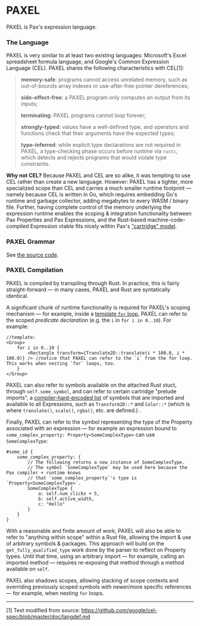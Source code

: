 # PAXEL

PAXEL is Pax's expression language.

### The Language

PAXEL is very similar to at least two existing languages: Microsoft's Excel spreadsheet formula language, and Google's Common Expression Language (CEL). PAXEL shares the following characteristics with CEL[1]:

> **memory-safe**: programs cannot access unrelated memory, such as out-of-bounds array indexes or use-after-free pointer dereferences;
> 
> **side-effect-free**: a PAXEL program only computes an output from its inputs;
> 
> **terminating**: PAXEL programs cannot loop forever;
> 
> **strongly-typed**: values have a well-defined type, and operators and functions check that their arguments have the expected types;
> 
> **type-inferred**: while explicit type declarations are not required in PAXEL, a type-checking phase occurs before runtime via `rustc`, which detects and rejects programs that would violate type constraints.

**Why not CEL?** Because PAXEL and CEL are so alike, it was tempting to use CEL rather than create a new language.  However:  PAXEL has a tighter, more specialized scope than CEL and carries a much smaller runtime footprint — namely because CEL is written in Go, which requires embedding Go's runtime and garbage collector, adding megabytes to every WASM / binary file.  Further, having complete control of the memory underlying the expression runtime enables the scoping & integration functionality between Pax Properties and Pax Expressions, and the Rust-based machine-code-compiled Expression vtable fits nicely within Pax's ["cartridge" model](./reference-compilation-model.md).

### PAXEL Grammar

See [the source code](https://www.github.com/pax-lang/pax-lang/blob/master/pax-compiler/src/pax.pest#L101).

### PAXEL Compilation

PAXEL is compiled by transpiling through Rust.  In practice, this is fairly straight-forward — in many cases, PAXEL and Rust are syntatically identical.

A significant chunk of runtime functionality is required for PAXEL's scoping mechanism — for example, inside a [template `for` loop](./start-key-concepts-templates.md#for), PAXEL can refer to the scoped _predicate declaration_ (e.g. the `i` in `for i in 0..10`).  For example:

```
//template:
<Group>
    for i in 0..10 {
        <Rectangle transform={Translate2D::translate(i * 100.0, i * 100.0)} /> //notice that PAXEL can refer to the `i` from the for loop.  This works when nesting `for` loops, too.
    }
</Group>
```

PAXEL can also refer to symbols available on the attached Rust stuct, through `self.some_symbol`, and can refer to certain cartridge "prelude imports", a [compiler-hard-encoded list]() of symbols that are imported and available to all Expressions, such as `Transform2D::*` and `Color::*` (which is where `translate()`, `scale()`, `rgba()`, etc. are defined.) .

Finally, PAXEL can refer to the symbol representing the type of the Property associated with an expression — for example an expression bound to `some_complex_property: Property<SomeComplexType>` can use `SomeComplexType`:
```
#some_id {
    some_complex_property: {
        // The following returns a new instance of SomeComplexType.
        // The symbol `SomeComplexType` may be used here because the Pax compiler + runtime knows
        // that `some_complex_property`'s type is `Property<SomeComplexType>`.
        SomeComplexType {
            a: self.num_clicks + 5,
            b: self.active_width,
            c: "Hello"
        }
    }
}
```

With a reasonable and finite amount of work, PAXEL will also be able to refer to "anything within scope" within a Rust file, allowing the import & use of arbitrary symbols & packages.  This approach will build on the `get_fully_qualified_type` work done by the parser to reflect on Property types.  Until that time, using an arbitrary import — for example, calling an imported method — requires re-exposing that method through a method available on `self`.

PAXEL also shadows scopes, allowing stacking of scope contexts and overriding previously scoped symbols with newer/more specific references — for example, when nesting `for` loops.

---

[1] Text modified from source: https://github.com/google/cel-spec/blob/master/doc/langdef.md